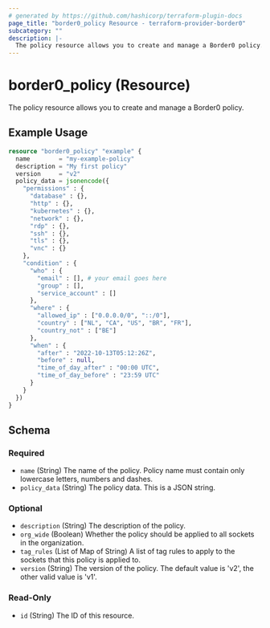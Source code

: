 ```yaml
---
# generated by https://github.com/hashicorp/terraform-plugin-docs
page_title: "border0_policy Resource - terraform-provider-border0"
subcategory: ""
description: |-
  The policy resource allows you to create and manage a Border0 policy.
---
```


# border0_policy (Resource)

The policy resource allows you to create and manage a Border0 policy.

## Example Usage

```terraform
resource "border0_policy" "example" {
  name        = "my-example-policy"
  description = "My first policy"
  version     = "v2"
  policy_data = jsonencode({
    "permissions" : {
      "database" : {},
      "http" : {},
      "kubernetes" : {},
      "network" : {},
      "rdp" : {},
      "ssh" : {},
      "tls" : {},
      "vnc" : {}
    },
    "condition" : {
      "who" : {
        "email" : [], # your email goes here
        "group" : [],
        "service_account" : []
      },
      "where" : {
        "allowed_ip" : ["0.0.0.0/0", "::/0"],
        "country" : ["NL", "CA", "US", "BR", "FR"],
        "country_not" : ["BE"]
      },
      "when" : {
        "after" : "2022-10-13T05:12:26Z",
        "before" : null,
        "time_of_day_after" : "00:00 UTC",
        "time_of_day_before" : "23:59 UTC"
      }
    }
  })
}
```

<!-- schema generated by tfplugindocs -->
## Schema

### Required

- `name` (String) The name of the policy. Policy name must contain only lowercase letters, numbers and dashes.
- `policy_data` (String) The policy data. This is a JSON string.

### Optional

- `description` (String) The description of the policy.
- `org_wide` (Boolean) Whether the policy should be applied to all sockets in the organization.
- `tag_rules` (List of Map of String) A list of tag rules to apply to the sockets that this policy is applied to.
- `version` (String) The version of the policy. The default value is 'v2', the other valid value is 'v1'.

### Read-Only

- `id` (String) The ID of this resource.
